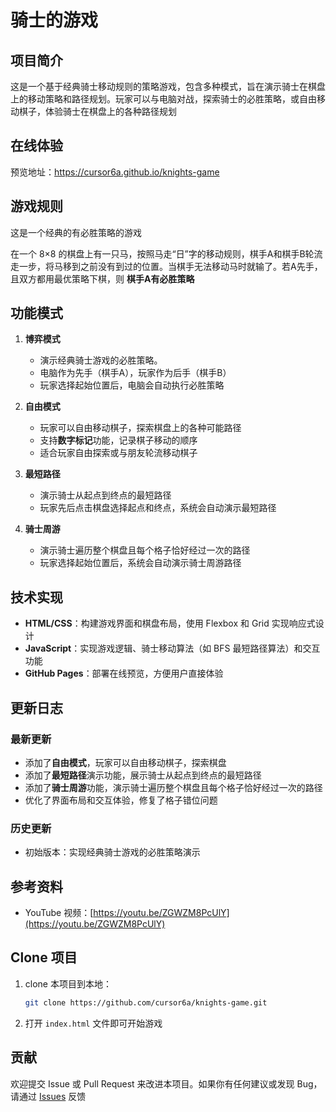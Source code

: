 # 骑士的游戏

## 项目简介
这是一个基于经典骑士移动规则的策略游戏，包含多种模式，旨在演示骑士在棋盘上的移动策略和路径规划。玩家可以与电脑对战，探索骑士的必胜策略，或自由移动棋子，体验骑士在棋盘上的各种路径规划

## 在线体验
预览地址：https://cursor6a.github.io/knights-game

## 游戏规则
这是一个经典的有必胜策略的游戏

在一个 8×8 的棋盘上有一只马，按照马走“日”字的移动规则，棋手A和棋手B轮流走一步，将马移到之前没有到过的位置。当棋手无法移动马时就输了。若A先手，且双方都用最优策略下棋，则 **棋手A有必胜策略**

## 功能模式
1. **博弈模式**  
   - 演示经典骑士游戏的必胜策略。  
   - 电脑作为先手（棋手A），玩家作为后手（棋手B）
   - 玩家选择起始位置后，电脑会自动执行必胜策略

2. **自由模式**  
   - 玩家可以自由移动棋子，探索棋盘上的各种可能路径
   - 支持**数字标记**功能，记录棋子移动的顺序
   - 适合玩家自由探索或与朋友轮流移动棋子

3. **最短路径**  
   - 演示骑士从起点到终点的最短路径
   - 玩家先后点击棋盘选择起点和终点，系统会自动演示最短路径

4. **骑士周游**  
   - 演示骑士遍历整个棋盘且每个格子恰好经过一次的路径 
   - 玩家选择起始位置后，系统会自动演示骑士周游路径

## 技术实现
- **HTML/CSS**：构建游戏界面和棋盘布局，使用 Flexbox 和 Grid 实现响应式设计
- **JavaScript**：实现游戏逻辑、骑士移动算法（如 BFS 最短路径算法）和交互功能
- **GitHub Pages**：部署在线预览，方便用户直接体验

## 更新日志
### 最新更新
- 添加了**自由模式**，玩家可以自由移动棋子，探索棋盘
- 添加了**最短路径**演示功能，展示骑士从起点到终点的最短路径
- 添加了**骑士周游**功能，演示骑士遍历整个棋盘且每个格子恰好经过一次的路径
- 优化了界面布局和交互体验，修复了格子错位问题

### 历史更新
- 初始版本：实现经典骑士游戏的必胜策略演示

## 参考资料
- YouTube 视频：[https://youtu.be/ZGWZM8PcUlY](https://youtu.be/ZGWZM8PcUlY)

## Clone 项目
1. clone 本项目到本地：
   ```bash
   git clone https://github.com/cursor6a/knights-game.git
   ```
2. 打开 `index.html` 文件即可开始游戏

## 贡献
欢迎提交 Issue 或 Pull Request 来改进本项目。如果你有任何建议或发现 Bug，请通过 [Issues](https://github.com/cursor6a/knights-game/issues) 反馈
